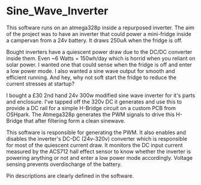 # Sine_Wave_Inverter

This software runs on an atmega328p inside a repurposed inverter. The aim of the project was to have an inverter that could power a mini-fridge inside a campervan from a 24v battery. It draws 250uA when the fridge is off. 

Bought inverters have a quiescent power draw due to the DC/DC converter inside them. Even ~6 Watts = 150wh/day which is horrid when you reliant on solar power. I wanted one that could sense when the fridge is off and enter a low power mode. I also wanted a sine wave output for smooth and efficient running. And hey, why not soft start the fridge to reduce the current stresses at startup?

I bought a £30 2nd hand 24v 300w modified sine wave inverter for it's parts and enclosure. I've tapped off the 320v DC it generates and use this to provide a DC rail for a simple H-Bridge circuit on a custom PCB from OSHpark. The Atmega328p generates the PWM signals to drive this H-Bridge that after filtering form a clean sinewave. 

This software is responsible for generating the PWM. It also enables and disables the inverter's DC-DC (24v-320v) converter which is responsible for most of the quiescent current draw. It monitors the DC input current measured by the ACS712 hall effect sensor to know whether the inverter is powering anything or not and enter a low power mode accordingly. Voltage sensing prevents overdischarge of the battery.

Pin descriptions are clearly defined in the software.



